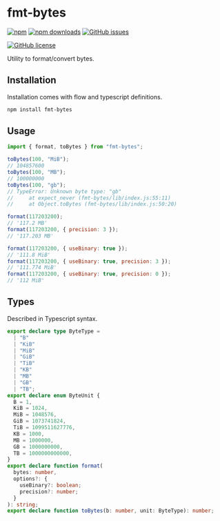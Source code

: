 # fmt-bytes

[![npm](https://img.shields.io/npm/v/fmt-bytes.svg?style=for-the-badge)](https://img.shields.io/npm/v/fmt-bytes)
[![npm downloads](https://img.shields.io/npm/dt/fmt-bytes.svg?style=for-the-badge)](https://www.npmjs.com/package/fmt-bytes)
[![GitHub issues](https://img.shields.io/github/issues/alexsasharegan/fmt-bytes.svg?style=for-the-badge)](https://github.com/alexsasharegan/fmt-bytes/issues)
<!-- [![Travis](https://img.shields.io/travis/alexsasharegan/fmt-bytes.svg?style=for-the-badge)](https://github.com/alexsasharegan/fmt-bytes) -->
<!-- [![Coverage Status](https://img.shields.io/coveralls/github/alexsasharegan/fmt-bytes.svg?style=for-the-badge)](https://coveralls.io/github/alexsasharegan/fmt-bytes) -->
[![GitHub license](https://img.shields.io/github/license/alexsasharegan/fmt-bytes.svg?style=for-the-badge)](https://github.com/alexsasharegan/fmt-bytes/blob/master/LICENSE.md)


Utility to format/convert bytes.

## Installation

Installation comes with flow and typescript definitions.

```sh
npm install fmt-bytes
```

## Usage

```js
import { format, toBytes } from "fmt-bytes";

toBytes(100, "MiB");
// 104857600
toBytes(100, "MB");
// 100000000
toBytes(100, "gb");
// TypeError: Unknown byte type: "gb"
//     at expect_never (fmt-bytes/lib/index.js:55:11)
//     at Object.toBytes (fmt-bytes/lib/index.js:50:20)

format(117203200);
// '117.2 MB'
format(117203200, { precision: 3 });
// '117.203 MB'

format(117203200, { useBinary: true });
// '111.8 MiB'
format(117203200, { useBinary: true, precision: 3 });
// '111.774 MiB'
format(117203200, { useBinary: true, precision: 0 });
// '112 MiB'
```

## Types

Described in Typescript syntax.

```ts
export declare type ByteType =
  | "B"
  | "KiB"
  | "MiB"
  | "GiB"
  | "TiB"
  | "KB"
  | "MB"
  | "GB"
  | "TB";
export declare enum ByteUnit {
  B = 1,
  KiB = 1024,
  MiB = 1048576,
  GiB = 1073741824,
  TiB = 1099511627776,
  KB = 1000,
  MB = 1000000,
  GB = 1000000000,
  TB = 1000000000000,
}
export declare function format(
  bytes: number,
  options?: {
    useBinary?: boolean;
    precision?: number;
  }
): string;
export declare function toBytes(b: number, unit: ByteType): number;
```
